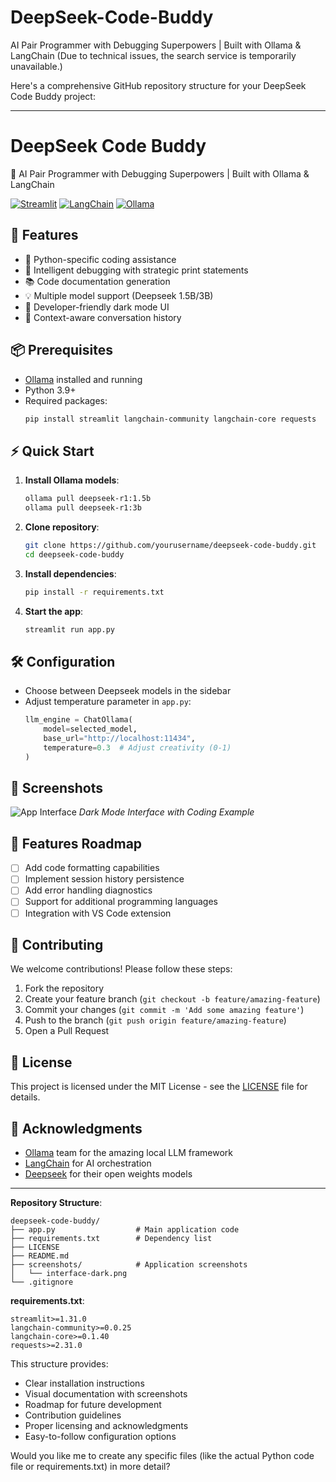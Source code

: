 # DeepSeek-Code-Buddy
 AI Pair Programmer with Debugging Superpowers | Built with Ollama &amp; LangChain
(Due to technical issues, the search service is temporarily unavailable.)

Here's a comprehensive GitHub repository structure for your DeepSeek Code Buddy project:

---

# DeepSeek Code Buddy

🧠 AI Pair Programmer with Debugging Superpowers | Built with Ollama & LangChain

[![Streamlit](https://img.shields.io/badge/Streamlit-FF4B4B?style=for-the-badge&logo=Streamlit&logoColor=white)](https://streamlit.io/)
[![LangChain](https://img.shields.io/badge/LangChain-FF6C37?style=for-the-badge&logo=python&logoColor=white)](https://python.langchain.com/)
[![Ollama](https://img.shields.io/badge/Ollama-00ADD8?style=for-the-badge&logo=ollama&logoColor=white)](https://ollama.ai/)

## 🚀 Features

- 🐍 Python-specific coding assistance
- 🐞 Intelligent debugging with strategic print statements
- 📚 Code documentation generation
- 💡 Multiple model support (Deepseek 1.5B/3B)
- 🎨 Developer-friendly dark mode UI
- 🔄 Context-aware conversation history

## 📦 Prerequisites

- [Ollama](https://ollama.ai/) installed and running
- Python 3.9+
- Required packages:
  ```bash
  pip install streamlit langchain-community langchain-core requests
  ```

## ⚡ Quick Start

1. **Install Ollama models**:
   ```bash
   ollama pull deepseek-r1:1.5b
   ollama pull deepseek-r1:3b
   ```

2. **Clone repository**:
   ```bash
   git clone https://github.com/yourusername/deepseek-code-buddy.git
   cd deepseek-code-buddy
   ```

3. **Install dependencies**:
   ```bash
   pip install -r requirements.txt
   ```

4. **Start the app**:
   ```bash
   streamlit run app.py
   ```

## 🛠️ Configuration

- Choose between Deepseek models in the sidebar
- Adjust temperature parameter in `app.py`:
  ```python
  llm_engine = ChatOllama(
      model=selected_model,
      base_url="http://localhost:11434",
      temperature=0.3  # Adjust creativity (0-1)
  )
  ```

## 📸 Screenshots

![App Interface](screenshots/interface-dark.png)
*Dark Mode Interface with Coding Example*

## 🌟 Features Roadmap

- [ ] Add code formatting capabilities
- [ ] Implement session history persistence
- [ ] Add error handling diagnostics
- [ ] Support for additional programming languages
- [ ] Integration with VS Code extension

## 🤝 Contributing

We welcome contributions! Please follow these steps:
1. Fork the repository
2. Create your feature branch (`git checkout -b feature/amazing-feature`)
3. Commit your changes (`git commit -m 'Add some amazing feature'`)
4. Push to the branch (`git push origin feature/amazing-feature`)
5. Open a Pull Request

## 📄 License

This project is licensed under the MIT License - see the [LICENSE](LICENSE) file for details.

## 🙏 Acknowledgments

- [Ollama](https://ollama.ai/) team for the amazing local LLM framework
- [LangChain](https://python.langchain.com/) for AI orchestration
- [Deepseek](https://deepseek.com/) for their open weights models

---

**Repository Structure**:
```
deepseek-code-buddy/
├── app.py                  # Main application code
├── requirements.txt        # Dependency list
├── LICENSE
├── README.md
├── screenshots/            # Application screenshots
│   └── interface-dark.png
└── .gitignore
```

**requirements.txt**:
```
streamlit>=1.31.0
langchain-community>=0.0.25
langchain-core>=0.1.40
requests>=2.31.0
```

This structure provides:
- Clear installation instructions
- Visual documentation with screenshots
- Roadmap for future development
- Contribution guidelines
- Proper licensing and acknowledgments
- Easy-to-follow configuration options

Would you like me to create any specific files (like the actual Python code file or requirements.txt) in more detail?
